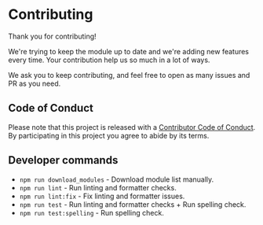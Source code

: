 # Contributing

Thank you for contributing!

We're trying to keep the module up to date and we're adding new features every time.
Your contribution help us so much in a lot of ways.

We ask you to keep contributing, and feel free to open as many issues and PR as you need.

## Code of Conduct

Please note that this project is released with a [Contributor Code of Conduct](CODE_OF_CONDUCT.md). By participating in this project you agree to abide by its terms.

## Developer commands

- `npm run download_modules` - Download module list manually.
- `npm run lint` - Run linting and formatter checks.
- `npm run lint:fix` - Fix linting and formatter issues.
- `npm run test` - Run linting and formatter checks + Run spelling check.
- `npm run test:spelling` - Run spelling check.
